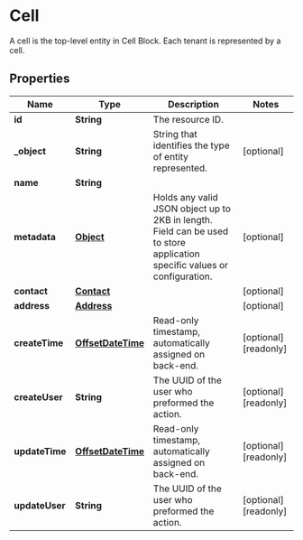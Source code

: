 

# Cell

A cell is the top-level entity in Cell Block. Each tenant is represented by a cell.
## Properties

Name | Type | Description | Notes
------------ | ------------- | ------------- | -------------
**id** | **String** | The resource ID. | 
**_object** | **String** | String that identifies the type of entity represented. |  [optional]
**name** | **String** |  | 
**metadata** | [**Object**](.md) | Holds any valid JSON object up to 2KB in length. Field can be used to store application specific values or configuration. |  [optional]
**contact** | [**Contact**](Contact.md) |  |  [optional]
**address** | [**Address**](Address.md) |  |  [optional]
**createTime** | [**OffsetDateTime**](OffsetDateTime.md) | Read-only timestamp, automatically assigned on back-end. |  [optional] [readonly]
**createUser** | **String** | The UUID of the user who preformed the action. |  [optional] [readonly]
**updateTime** | [**OffsetDateTime**](OffsetDateTime.md) | Read-only timestamp, automatically assigned on back-end. |  [optional] [readonly]
**updateUser** | **String** | The UUID of the user who preformed the action. |  [optional] [readonly]



